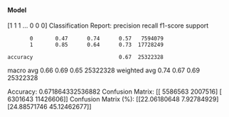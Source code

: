 #### Model
[1 1 1 ... 0 0 0]
Classification Report:
              precision    recall  f1-score   support

           0       0.47      0.74      0.57   7594079
           1       0.85      0.64      0.73  17728249

    accuracy                           0.67  25322328
   macro avg       0.66      0.69      0.65  25322328
weighted avg       0.74      0.67      0.69  25322328

Accuracy: 0.671864332536882
Confusion Matrix:
[[ 5586563  2007516]
 [ 6301643 11426606]]
Confusion Matrix (%):
[[22.06180648  7.92784929]
 [24.88571746 45.12462677]]
